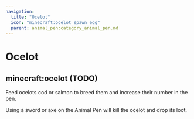 ```yaml
---
navigation:
  title: "Ocelot"
  icon: "minecraft:ocelot_spawn_egg"
  parent: animal_pen:category_animal_pen.md
---
```


# Ocelot

## minecraft:ocelot (TODO)

<GameScene zoom={4}>
  <Entity id="minecraft:ocelot" />
</GameScene>

<ItemImage id="minecraft:cod" />

Feed ocelots cod or salmon to breed them and increase their number in the pen.

<ItemImage id="minecraft:diamond_sword" />

Using a sword or axe on the Animal Pen will kill the ocelot and drop its loot.


